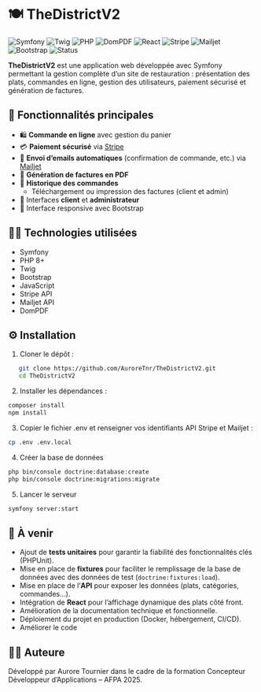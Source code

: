 # 🍽️ TheDistrictV2

![Symfony](https://img.shields.io/badge/Symfony-000000?style=for-the-badge&logo=symfony&logoColor=white)
![Twig](https://img.shields.io/badge/Twig-FFD600?style=for-the-badge&logo=twig&logoColor=black)
![PHP](https://img.shields.io/badge/PHP-777BB4?style=for-the-badge&logo=php&logoColor=white)
![DomPDF](https://img.shields.io/badge/DomPDF-4A4A4A?style=for-the-badge)
![React](https://img.shields.io/badge/React-61DAFB?style=for-the-badge&logo=react&logoColor=black)
![Stripe](https://img.shields.io/badge/Stripe-008CDD?style=for-the-badge&logo=stripe&logoColor=white)
![Mailjet](https://img.shields.io/badge/Mailjet-F5A623?style=for-the-badge&logo=mailjet&logoColor=white)
![Bootstrap](https://img.shields.io/badge/Bootstrap-7952B3?style=for-the-badge&logo=bootstrap&logoColor=white)
![Status](https://img.shields.io/badge/Status-En%20cours-yellow?style=for-the-badge)


**TheDistrictV2** est une application web développée avec Symfony permettant la gestion complète d’un site de restauration : présentation des plats, commandes en ligne, gestion des utilisateurs, paiement sécurisé et génération de factures.

## 🚀 Fonctionnalités principales

- 🛍️ **Commande en ligne** avec gestion du panier  
- 💳 **Paiement sécurisé** via [Stripe](https://stripe.com/)  
- 📧 **Envoi d’emails automatiques** (confirmation de commande, etc.) via [Mailjet](https://www.mailjet.com/)  
- 🧾 **Génération de factures en PDF**  
- 📂 **Historique des commandes**  
  - Téléchargement ou impression des factures (client et admin)  
- 🔐 Interfaces **client** et **administrateur**  
- 📱 Interface responsive avec Bootstrap  

## 🧑‍💻 Technologies utilisées

- Symfony  
- PHP 8+  
- Twig  
- Bootstrap  
- JavaScript  
- Stripe API  
- Mailjet API  
- DomPDF  

## ⚙️ Installation

1. Cloner le dépôt :
```bash
   git clone https://github.com/AuroreTnr/TheDistrictV2.git
   cd TheDistrictV2
```

2. Installer les dépendances :
```bash
composer install
npm install
```

3. Copier le fichier .env et renseigner vos identifiants API Stripe et Mailjet :
```bash
cp .env .env.local
```

4. Créer la base de données
```bash
php bin/console doctrine:database:create
php bin/console doctrine:migrations:migrate
```
5. Lancer le serveur
```bash
symfony server:start
```

## 🚧 À venir

- Ajout de **tests unitaires** pour garantir la fiabilité des fonctionnalités clés (PHPUnit).
- Mise en place de **fixtures** pour faciliter le remplissage de la base de données avec des données de test (`doctrine:fixtures:load`).
- Mise en place de l’**API** pour exposer les données (plats, catégories, commandes...).
- Intégration de **React** pour l’affichage dynamique des plats côté front.
- Amélioration de la documentation technique et fonctionnelle.
- Déploiement du projet en production (Docker, hébergement, CI/CD).
- Améliorer le code


## 🙋‍♀️ Auteure
Développé par Aurore Tournier dans le cadre de la formation Concepteur Développeur d’Applications – AFPA 2025.
















